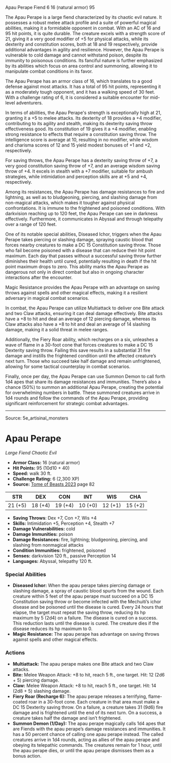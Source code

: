 <MonsterName/>Apau Perape</MonsterName>
<CreatureType/>Fiend</CreatureType>
<CR/>6</CR>
<AC/>16 (natural armor)</AC>
<HP/>95</HP>
<summary>The Apau Perape is a large fiend characterized by its chaotic evil nature. It possesses a robust melee attack profile and a suite of powerful magical abilities, making it a formidable opponent in combat. With an AC of 16 and 95 hit points, it is quite durable. The creature excels with a strength score of 21, giving it a very good modifier of +5 for physical attacks, while its dexterity and constitution scores, both at 18 and 19 respectively, provide additional advantages in agility and resilience. However, the Apau Perape is vulnerable to cold damage and cannot withstand poison, despite its immunity to poisonous conditions. Its fanciful nature is further emphasized by its abilities which focus on area control and summoning, allowing it to manipulate combat conditions in its favor.</summary>

<detail>

The Apau Perape has an armor class of 16, which translates to a good defense against most attacks. It has a total of 95 hit points, representing it as a moderately tough opponent, and it has a walking speed of 30 feet. With a challenge rating of 6, it is considered a suitable encounter for mid-level adventurers.

In terms of abilities, the Apau Perape's strength is exceptionally high at 21, granting it a +5 to melee attacks. Its dexterity of 18 provides a +4 modifier, contributing to its agility and stealth, making its dexterity saving throw effectiveness good. Its constitution of 19 gives it a +4 modifier, enabling strong resistance to effects that require a constitution saving throw. The intelligence score is average at 10, resulting in no modifier, while wisdom and charisma scores of 12 and 15 yield modest bonuses of +1 and +2, respectively.

For saving throws, the Apau Perape has a dexterity saving throw of +7, a very good constitution saving throw of +7, and an average wisdom saving throw of +4. It excels in stealth with a +7 modifier, suitable for ambush strategies, while intimidation and perception skills are at +5 and +4, respectively.

Among its resistances, the Apau Perape has damage resistances to fire and lightning, as well as to bludgeoning, piercing, and slashing damage from non-magical attacks, which makes it tougher against physical confrontations. It is immune to the frightened and poisoned conditions. With darkvision reaching up to 120 feet, the Apau Perape can see in darkness effectively. Furthermore, it communicates in Abyssal and through telepathy over a range of 120 feet.

One of its notable special abilities, Diseased Ichor, triggers when the Apau Perape takes piercing or slashing damage, spraying caustic blood that forces nearby creatures to make a DC 15 Constitution saving throw. Those who fail become poisoned with a disease that can reduce their hit point maximum. Each day that passes without a successful saving throw further diminishes their health until cured, potentially resulting in death if the hit point maximum drops to zero. This ability marks the Apau Perape as dangerous not only in direct combat but also in ongoing character interactions after the encounter.

Magic Resistance provides the Apau Perape with an advantage on saving throws against spells and other magical effects, making it a resilient adversary in magical combat scenarios.

In combat, the Apau Perape can utilize Multiattack to deliver one Bite attack and two Claw attacks, ensuring it can deal damage effectively. Bite attacks have a +8 to hit and deal an average of 12 piercing damage, whereas its Claw attacks also have a +8 to hit and deal an average of 14 slashing damage, making it a solid threat in melee ranges.

Additionally, the Fiery Roar ability, which recharges on a six, unleashes a wave of flame in a 30-foot cone that forces creatures to make a DC 15 Dexterity saving throw. Failing this save results in a substantial 31 fire damage and instills the frightened condition until the affected creature’s next turn. Those who succeed take half damage and remain unfrightened, allowing for some tactical counterplay in combat scenarios.

Finally, once per day, the Apau Perape can use Summon Demon to call forth 1d4 apes that share its damage resistances and immunities. There’s also a chance (50%) to summon an additional Apau Perape, creating the potential for overwhelming numbers in battle. These summoned creatures arrive in 1d4 rounds and follow the commands of the Apau Perape, providing significant reinforcement for strategic combat advantages.</detail>



---

Source: 5e_artisinal_monsters

# Apau Perape

*Large* *Fiend* *Chaotic Evil*

- **Armor Class:** 16 (natural armor)
- **Hit Points:** 95 (10d10 + 40)
- **Speed:** walk 30 ft.
- **Challenge Rating:** 6 (2,300 XP)
- **Source:** [Tome of Beasts 2023](https://koboldpress.com/kpstore/product/tome-of-beasts-1-2023-edition/) page 82

| STR | DEX | CON | INT | WIS | CHA |
| --- | --- | --- | --- | --- | --- |
| 21 (+5) | 18 (+4) | 19 (+4) | 10 (+0) | 12 (+1) | 15 (+2) |

- **Saving Throws**: Dex +7, Con +7, Wis +4
- **Skills:** Intimidation +5, Perception +4, Stealth +7
- **Damage Vulnerabilities:** cold
- **Damage Immunities:** poison
- **Damage Resistances:** fire, lightning; bludgeoning, piercing, and slashing from nonmagical attacks
- **Condition Immunities:** frightened, poisoned
- **Senses:** darkvision 120 ft., passive Perception 14
- **Languages:** Abyssal, telepathy 120 ft.

### Special Abilities

- **Diseased Ichor:** When the apau perape takes piercing damage or slashing damage, a spray of caustic blood spurts from the wound. Each creature within 5 feet of the apau perape must succeed on a DC 15 Constitution saving throw or become infected with the Mechuiti’s ichor disease and be poisoned until the disease is cured. Every 24 hours that elapse, the target must repeat the saving throw, reducing its hp maximum by 5 (2d4) on a failure. The disease is cured on a success. This reduction lasts until the disease is cured. The creature dies if the disease reduces its hp maximum to 0.
- **Magic Resistance:** The apau perape has advantage on saving throws against spells and other magical effects.

### Actions

- **Multiattack:** The apau perape makes one Bite attack and two Claw attacks.
- **Bite:** Melee Weapon Attack: +8 to hit, reach 5 ft., one target. Hit: 12 (2d6 + 5) piercing damage.
- **Claw:** Melee Weapon Attack: +8 to hit, reach 5 ft., one target. Hit: 14 (2d8 + 5) slashing damage.
- **Fiery Roar (Recharge 6):** The apau perape releases a terrifying, flame-coated roar in a 30-foot cone. Each creature in that area must make a DC 15 Dexterity saving throw. On a failure, a creature takes 31 (9d6) fire damage and is frightened until the end of its next turn. On a success, a creature takes half the damage and isn’t frightened.
- **Summon Demon (1/Day):** The apau perape magically calls 1d4 apes that are Fiends with the apau perape’s damage resistances and immunities. It has a 50 percent chance of calling one apau perape instead. The called creatures arrive in 1d4 rounds, acting as allies of the apau perape and obeying its telepathic commands. The creatures remain for 1 hour, until the apau perape dies, or until the apau perape dismisses them as a bonus action.


